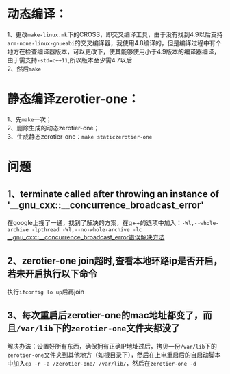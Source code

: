 # 动态编译：
1、更改`make-linux.mk`下的CROSS，即交叉编译工具，由于没有找到4.9以后支持`arm-none-linux-gnueabi`的交叉编译器，我使用4.8编译的，但是编译过程中有个地方在检查编译器版本，可以更改下，使其能够使用小于4.9版本的编译器编译，由于需支持`-std=c++11`,所以版本至少需4.7以后<br>
2、然后`make`

# 静态编译zerotier-one：
1、先`make`一次；<br>
2、删除生成的动态zerotier-one；<br>
3、生成静态zerotier-one：`make staticzerotier-one`<br>
# 问题
## 1、terminate called after throwing an instance of '__gnu_cxx::__concurrence_broadcast_error'<br>
在google上搜了一通，找到了解决的方案，在g++的选项中加入：`-Wl,--whole-archive -lpthread -Wl,--no-whole-archive -lc`<br>
[__gnu_cxx::__concurrence_broadcast_error错误解决方法](https://blog.csdn.net/skyflying2012/article/details/22855179)<br>
## 2、zerotier-one join超时,查看本地环路ip是否开启，若未开启执行以下命令
执行`ifconfig lo up`后再join
## 3、每次重启后zerotier-one的mac地址都变了，而且`/var/lib`下的`zerotier-one`文件夹都没了
解决办法：设置好所有东西，确保拥有正确IP地址过后，拷贝一份`/var/lib`下的`zerotier-one`文件夹到其他地方（如根目录下），然后在上电重启后的自启动脚本中加入`cp -r -a /zerotier-one/ /var/lib/`，然后在`zerotier-one -d`
	